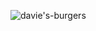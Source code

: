 ![davie's-burgers](https://github.com/m-grande/davie-s-burgers/assets/125394826/3acecda9-bca3-4543-a345-271281928448)
